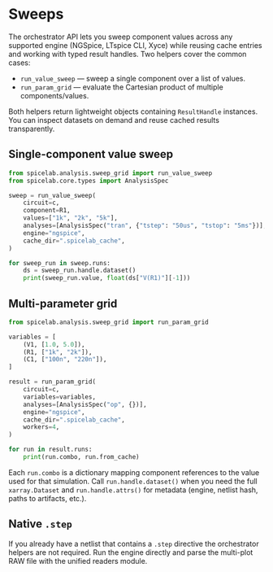 # Sweeps

The orchestrator API lets you sweep component values across any supported engine
(NGSpice, LTspice CLI, Xyce) while reusing cache entries and working with typed
result handles. Two helpers cover the common cases:

- `run_value_sweep` — sweep a single component over a list of values.
- `run_param_grid` — evaluate the Cartesian product of multiple components/values.

Both helpers return lightweight objects containing `ResultHandle` instances. You
can inspect datasets on demand and reuse cached results transparently.

## Single-component value sweep

```python
from spicelab.analysis.sweep_grid import run_value_sweep
from spicelab.core.types import AnalysisSpec

sweep = run_value_sweep(
    circuit=c,
    component=R1,
    values=["1k", "2k", "5k"],
    analyses=[AnalysisSpec("tran", {"tstep": "50us", "tstop": "5ms"})],
    engine="ngspice",
    cache_dir=".spicelab_cache",
)

for sweep_run in sweep.runs:
    ds = sweep_run.handle.dataset()
    print(sweep_run.value, float(ds["V(R1)"][-1]))
```

## Multi-parameter grid

```python
from spicelab.analysis.sweep_grid import run_param_grid

variables = [
    (V1, [1.0, 5.0]),
    (R1, ["1k", "2k"]),
    (C1, ["100n", "220n"]),
]

result = run_param_grid(
    circuit=c,
    variables=variables,
    analyses=[AnalysisSpec("op", {})],
    engine="ngspice",
    cache_dir=".spicelab_cache",
    workers=4,
)

for run in result.runs:
    print(run.combo, run.from_cache)
```

Each `run.combo` is a dictionary mapping component references to the value used
for that simulation. Call `run.handle.dataset()` when you need the full
`xarray.Dataset` and `run.handle.attrs()` for metadata (engine, netlist hash,
paths to artifacts, etc.).

## Native `.step`

If you already have a netlist that contains a `.step` directive the orchestrator
helpers are not required. Run the engine directly and parse the multi-plot RAW
file with the unified readers module.
